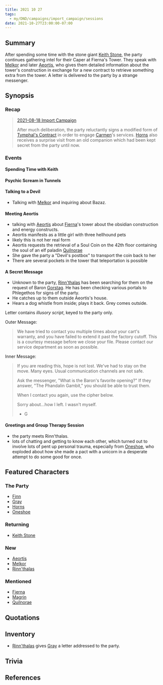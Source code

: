 ```yaml
---
title: 2021 10 27
tags:
  - my/DND/campaigns/import_campaign/sessions
date: 2021-10-27T23:00:00-07:00
---
```


## Summary

After spending some time with the stone giant [Keith Stone](/dnd/npcs/keith-stone/), the party continues gathering intel for their Caper at Fierna's Tower. They speak with [Melkor](/dnd/npcs/melkor/) and later [Aeortis](/dnd/npcs/aeortis/), who gives them detailed information about the tower's construction in exchange for a new contract to retrieve something extra from the tower. A letter is delivered to the party by a strange messenger.

## Synopsis

### Recap

> [2021-08-18 Import Campaign](/dnd/2021-08-18/)
>
> After much deliberation, the party reluctantly signs a modified form of [Tymphal's Contract](/dnd/other-notes/tymphals-contract/) in order to engage [Carmen](/dnd/npcs/carmen/)'s services. [Horns](/dnd/characters/horns/) also receives a surprise visit from an old companion which had been kept secret from the party until now.

### Events

#### Spending Time with Keith

#### Psychic Scream in Tunnels

#### Talking to a Devil

- Talking with [Melkor](/dnd/npcs/melkor/) and inquiring about Bazaz.

#### Meeting Aeortis

- talking with [Aeortis](/dnd/npcs/aeortis/) about [Fierna](/dnd/npcs/fierna/)'s tower about the obsidian construction and energy constructs.
- Aeortis manifests as a little girl with three hellhound pets
- likely this is not her real form
- Aeortis requests the retrieval of a Soul Coin on the 42th floor containing the soul of an elf paladin [Quilnorae](/dnd/npcs/quilnorae/)
- She gave the party a "Devil's postbox" to transport the coin back to her
- There are several pockets in the tower that teleportation is possible

#### A Secret Message

- Unknown to the party, [Rinn'thalas](/dnd/characters/rinnthalas-liadon/) has been searching for them on the request of Baron [Gorstag](/dnd/characters/gorstag/). He has been checking various portals to Phlegethos for signs of the party.
- He catches up to them outside Aeortis's house.
- Hears a dog whistle from inside; plays it back. Grey comes outside.

Letter contains _illusory script_, keyed to the party only.

Outer Message:

> We have tried to contact you multiple times about your cart's warranty, and you have failed to extend it past the factory cutoff. This is a courtesy message before we close your file. Please contact our service department as soon as possible.

Inner Message:

> If you are reading this, hope is not lost. We've had to stay on the move. Many eyes. Usual communication channels are not safe.
>
> Ask the messenger, "What is the Baron's favorite opening?" If they answer, "The Phandalin Gambit," you should be able to trust them.
>
> When I contact you again, use the cipher below.
>
> Sorry about...how I left. I wasn't myself.
>
> - G

#### Greetings and Group Therapy Session

- the party meets Rinn'thalas.
- lots of chatting and getting to know each other, which turned out to involve lots of pent up personal trauma, especially from [Oneshoe](/dnd/characters/oneshoe/), who exploded about how she made a pact with a unicorn in a desperate attempt to do some good for once.

## Featured Characters

### The Party

- [Finn](/dnd/characters/finn/)
- [Gray](/dnd/characters/haeltin-var-astora/)
- [Horns](/dnd/characters/horns/)
- [Oneshoe](/dnd/characters/oneshoe/)

### Returning

- [Keith Stone](/dnd/npcs/keith-stone/)

### New

- [Aeortis](/dnd/npcs/aeortis/)
- [Melkor](/dnd/npcs/melkor/)
- [Rinn'thalas](/dnd/characters/rinnthalas-liadon/)

### Mentioned

- [Fierna](/dnd/npcs/fierna/)
- [Magrin](/dnd/npcs/magrin/)
- [Quilnorae](/dnd/npcs/quilnorae/)

## Quotations

## Inventory

- [Rinn'thalas](/dnd/characters/rinnthalas-liadon/) gives [Gray](/dnd/characters/haeltin-var-astora/) a letter addressed to the party.

## Trivia

## References

